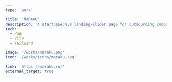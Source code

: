 ```yaml
---
type: 'work'

title: 'MARAKU'
description: 'A startup&#39;s landing-slider page for outsourcing company customer search.'
tech:
  - Pug
  - Vite
  - Tailwind

image: '/works/maraku.png'
icon: '/works/icons/maraku.svg'

link: 'https://maraku.ru/'
external_target: true
---
```

